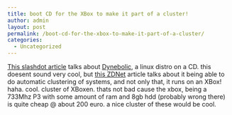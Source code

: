 ```yaml
---
title: boot CD for the XBox to make it part of a cluster!
author: admin
layout: post
permalink: /boot-cd-for-the-xbox-to-make-it-part-of-a-cluster/
categories:
  - Uncategorized
---
```

[This slashdot article][1] talks about [Dynebolic][2], a linux distro on a CD. this doesent sound very cool, but [this ZDNet][3] article talks about it being able to do automatic clustering of systems, and not only that, it runs on an XBox! haha. cool. cluster of XBoxen. thats not bad cause the xbox, being a 733Mhz P3 with some amount of ram and 8gb hdd (probably wrong there) is quite cheap @ about 200 euro. a nice cluster of these would be cool.

 [1]: http://slashdot.org/articles/03/10/14/1219205.shtml?tid=126
 [2]: http://dynebolic.org/
 [3]: http://news.zdnet.co.uk/hardware/emergingtech/0,39020357,39117043,00.htm
